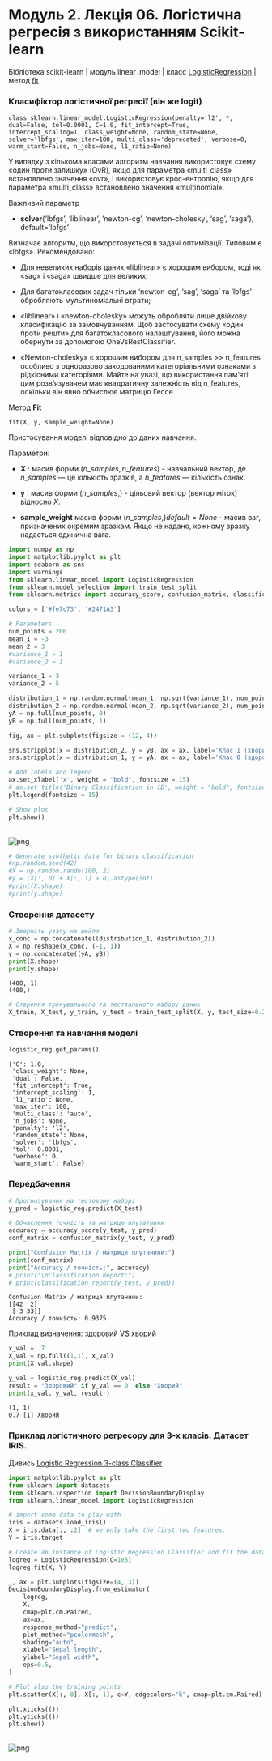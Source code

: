 # Модуль 2. Лекція 06. Логістична регресія з використанням Scikit-learn

Бібліотека scikit-learn | модуль linear_model | класс [LogisticRegression](https://scikit-learn.org/stable/modules/generated/sklearn.linear_model.LogisticRegression.html) | метод [fit]()

### Класифіктор логістичної регресії (він же **logit**)
```
class sklearn.linear_model.LogisticRegression(penalty='l2', *, dual=False, tol=0.0001, C=1.0, fit_intercept=True, intercept_scaling=1, class_weight=None, random_state=None, solver='lbfgs', max_iter=100, multi_class='deprecated', verbose=0, warm_start=False, n_jobs=None, l1_ratio=None)

```

У випадку з кількома класами алгоритм навчання використовує схему «один проти залишку» (OvR), якщо для параметра «multi_class» встановлено значення «ovr», і використовує крос-ентропію, якщо для параметра «multi_class» встановлено значення «multinomial».

Важливий параметр
- **solver**{‘lbfgs’, ‘liblinear’, ‘newton-cg’, ‘newton-cholesky’, ‘sag’, ‘saga’}, default=’lbfgs’

Визначає алгоритм, що викорстовується  в задачі оптимізації. Типовим є «lbfgs». Рекомендовано:

- Для невеликих наборів даних «liblinear» є хорошим вибором, тоді як «sag» і «saga» швидше для великих;

- Для багатокласових задач тільки ‘newton-cg’, ‘sag’, ‘saga’ та ‘lbfgs’ обробляють мультиноміальні втрати;

- «liblinear» і «newton-cholesky» можуть обробляти лише двійкову класифікацію за замовчуванням. Щоб застосувати схему «один проти решти» для багатокласового налаштування, його можна обернути за допомогою OneVsRestClassifier.

- «Newton-cholesky» є хорошим вибором для n_samples >> n_features, особливо з одноразово закодованими категоріальними ознаками з рідкісними категоріями. Майте на увазі, що використання пам’яті цим розв’язувачем має квадратичну залежність від n_features, оскільки він явно обчислює матрицю Гессе.


Метод **Fit**

```
fit(X, y, sample_weight=None)
```
Пристосування моделі відповідно до даних навчання.

Параметри:
- **X** : масив форми $(n\_samples, n\_features)$ - навчальний вектор, де $n\_samples$ — це кількість зразків, а $n\_features$ — кількість ознак.

- **y** : масив форми $(n\_samples,)$ - цільовий вектор (вектор міток) відносно $X$.

- **sample_weight** масив форми $(n\_samples,) default=None$ - масив ваг, призначених окремим зразкам. Якщо не надано, кожному зразку надається одинична вага.


```python
import numpy as np
import matplotlib.pyplot as plt
import seaborn as sns
import warnings
from sklearn.linear_model import LogisticRegression
from sklearn.model_selection import train_test_split
from sklearn.metrics import accuracy_score, confusion_matrix, classification_report
```


```python
colors = ['#fe7c73', '#2471A3']
```


```python
# Parameters
num_points = 200
mean_1 = -3
mean_2 = 3
#variance_1 = 1
#variance_2 = 1

variance_1 = 3
variance_2 = 5

distribution_1 = np.random.normal(mean_1, np.sqrt(variance_1), num_points)
distribution_2 = np.random.normal(mean_2, np.sqrt(variance_2), num_points)
yA = np.full(num_points, 0)
yB = np.full(num_points, 1)
```


```python
fig, ax = plt.subplots(figsize = (12, 4))

sns.stripplot(x = distribution_2, y = yB, ax = ax, label='Клас 1 (хворий)', alpha=0.5, orient="h", color = colors[1])
sns.stripplot(x = distribution_1, y = yA, ax = ax, label='Клас 0 (здоровий)', alpha=0.5, orient="h", color = colors[0])

# Add labels and legend
ax.set_xlabel('x', weight = "bold", fontsize = 15)
# ax.set_title('Binary Classification in 1D', weight = "bold", fontsize = 20, pad = 15)
plt.legend(fontsize = 15)

# Show plot
plt.show()
```


​    
![png](output_7_0.png)
​    



```python
# Generate synthetic data for binary classification
#np.random.seed(42)
#X = np.random.randn(100, 2)
#y = (X[:, 0] + X[:, 1] > 0).astype(int)
#print(X.shape)
#print(y.shape)
```

### Створення датасету


```python
# Зверніть увагу на шейпи
x_conc = np.concatenate((distribution_1, distribution_2))
X = np.reshape(x_conc, (-1, 1))
y = np.concatenate((yA, yB))
print(X.shape)
print(y.shape)
```

    (400, 1)
    (400,)



```python
# Стврення тренувального та тествального набору даних
X_train, X_test, y_train, y_test = train_test_split(X, y, test_size=0.2, random_state=42)
```

###  Створення та навчання моделі



```python
logistic_reg.get_params()
```




    {'C': 1.0,
     'class_weight': None,
     'dual': False,
     'fit_intercept': True,
     'intercept_scaling': 1,
     'l1_ratio': None,
     'max_iter': 100,
     'multi_class': 'auto',
     'n_jobs': None,
     'penalty': 'l2',
     'random_state': None,
     'solver': 'lbfgs',
     'tol': 0.0001,
     'verbose': 0,
     'warm_start': False}



### Передбачення


```python
# Прогнозування на тестовому наборі
y_pred = logistic_reg.predict(X_test)

# Обчислення точність та матрицю плутатнини
accuracy = accuracy_score(y_test, y_pred)
conf_matrix = confusion_matrix(y_test, y_pred)
```


```python
print("Confusion Matrix / матриця плутанини:")
print(conf_matrix)
print("Accuracy / точність:", accuracy)
# print("\nClassification Report:")
# print(classification_report(y_test, y_pred))
```

    Confusion Matrix / матриця плутанини:
    [[42  2]
     [ 3 33]]
    Accuracy / точність: 0.9375


Приклад визначення: здоровий VS хворий


```python
x_val = .7
X_val = np.full((1,1), x_val)
print(X_val.shape)

y_val = logistic_reg.predict(X_val)
result = "Здоровий" if y_val == 0  else "Хворий"
print(x_val, y_val, result )

```

    (1, 1)
    0.7 [1] Хворий


### Приклад логістичного регресору для 3-х класів. Датасет IRIS.

Дивись [Logistic Regression 3-class Classifier](https://scikit-learn.org/stable/auto_examples/linear_model/plot_iris_logistic.html#sphx-glr-auto-examples-linear-model-plot-iris-logistic-py)


```python
import matplotlib.pyplot as plt
from sklearn import datasets
from sklearn.inspection import DecisionBoundaryDisplay
from sklearn.linear_model import LogisticRegression

# import some data to play with
iris = datasets.load_iris()
X = iris.data[:, :2]  # we only take the first two features.
Y = iris.target

# Create an instance of Logistic Regression Classifier and fit the data.
logreg = LogisticRegression(C=1e5)
logreg.fit(X, Y)

_, ax = plt.subplots(figsize=(4, 3))
DecisionBoundaryDisplay.from_estimator(
    logreg,
    X,
    cmap=plt.cm.Paired,
    ax=ax,
    response_method="predict",
    plot_method="pcolormesh",
    shading="auto",
    xlabel="Sepal length",
    ylabel="Sepal width",
    eps=0.5,
)

# Plot also the training points
plt.scatter(X[:, 0], X[:, 1], c=Y, edgecolors="k", cmap=plt.cm.Paired)

plt.xticks(())
plt.yticks(())
plt.show()
```


​    
![png](output_20_0.png)
​    



```python

```
